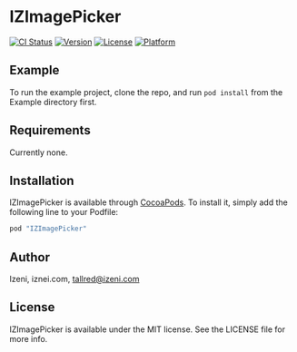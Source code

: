 # IZImagePicker

[![CI Status](http://img.shields.io/travis/Izeni/IZImagePicker.svg?style=flat)](https://travis-ci.org/Izeni/IZImagePicker)
[![Version](https://img.shields.io/cocoapods/v/IZImagePicker.svg?style=flat)](http://cocoapods.org/pods/IZImagePicker)
[![License](https://img.shields.io/cocoapods/l/IZImagePicker.svg?style=flat)](http://cocoapods.org/pods/IZImagePicker)
[![Platform](https://img.shields.io/cocoapods/p/IZImagePicker.svg?style=flat)](http://cocoapods.org/pods/IZImagePicker)

## Example

To run the example project, clone the repo, and run `pod install` from the Example directory first.

## Requirements

Currently none.

## Installation

IZImagePicker is available through [CocoaPods](http://cocoapods.org). To install
it, simply add the following line to your Podfile:

```ruby
pod "IZImagePicker"
```

## Author

Izeni, iznei.com, tallred@izeni.com

## License

IZImagePicker is available under the MIT license. See the LICENSE file for more info.
